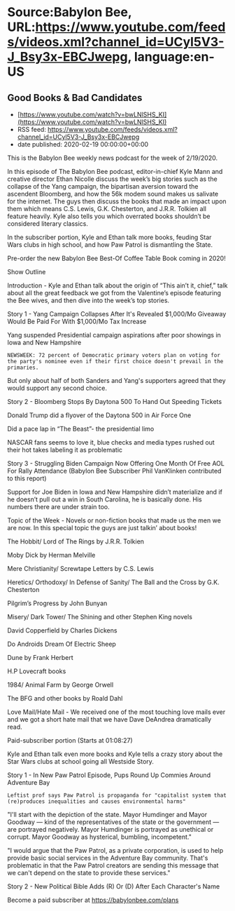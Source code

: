 # Source:Babylon Bee, URL:https://www.youtube.com/feeds/videos.xml?channel_id=UCyl5V3-J_Bsy3x-EBCJwepg, language:en-US

## Good Books & Bad Candidates
 - [https://www.youtube.com/watch?v=bwLNlSHS_KI](https://www.youtube.com/watch?v=bwLNlSHS_KI)
 - RSS feed: https://www.youtube.com/feeds/videos.xml?channel_id=UCyl5V3-J_Bsy3x-EBCJwepg
 - date published: 2020-02-19 00:00:00+00:00

This is the Babylon Bee weekly news podcast for the week of 2/19/2020. 

 In this episode of The Babylon Bee podcast, editor-in-chief Kyle Mann and creative director Ethan Nicolle discuss the week’s big stories such as the collapse of the Yang campaign, the bipartisan aversion toward the ascendent Bloomberg, and how the 56k modem sound makes us salivate for the internet. The guys then discuss the books that made an impact upon them which means C.S. Lewis, G.K. Chesterton, and J.R.R. Tolkien all feature heavily.  Kyle also tells you which overrated books shouldn’t be considered literary classics. 

 In the subscriber portion, Kyle and Ethan talk more books, feuding Star Wars clubs in high school, and how Paw Patrol is dismantling the State.

  Pre-order the new Babylon Bee Best-Of Coffee Table Book coming in 2020!

 Show Outline

 Introduction - Kyle and Ethan talk about the origin of “This ain’t it, chief,” talk about all the great feedback we got from the Valentine’s episode featuring the Bee wives, and then dive into the week’s top stories.

 Story 1 -  Yang Campaign Collapses After It's Revealed $1,000/Mo Giveaway Would Be Paid For With $1,000/Mo Tax Increase

   Yang suspended Presidential campaign aspirations after poor showings in Iowa and New Hampshire

    NEWSWEEK: 72 percent of Democratic primary voters plan on voting for the party's nominee even if their first choice doesn't prevail in the primaries.

   But only about half of both Sanders and Yang's supporters agreed that they would support any second choice.

   Story 2 -  Bloomberg Stops By Daytona 500 To Hand Out Speeding Tickets

   Donald Trump did a  flyover of the Daytona 500 in Air Force One

   Did a pace lap in “The Beast”- the presidential limo

   NASCAR fans seems to love it, blue checks and media types rushed out their hot takes labeling it as problematic

   Story 3 -  Struggling Biden Campaign Now Offering One Month Of Free AOL For Rally Attendance (Babylon Bee Subscriber Phil VanKlinken contributed to this report)

   Support for Joe Biden in Iowa and New Hampshire didn’t materialize and if he doesn’t pull out a win in South Carolina, he is basically done. His numbers there are  under strain too.

   Topic of the Week -  Novels or non-fiction books that made us the men we are now. In this special topic the guys are just talkin’ about books! 

   The Hobbit/ Lord of The Rings by J.R.R. Tolkien

   Moby Dick by Herman Melville

   Mere Christianity/ Screwtape Letters by C.S. Lewis

   Heretics/ Orthodoxy/ In Defense of Sanity/ The Ball and the Cross by G.K. Chesterton

   Pilgrim’s Progress by John Bunyan

   Misery/ Dark Tower/ The Shining and other Stephen King novels

   David Copperfield by Charles Dickens

   Do Androids Dream Of Electric Sheep

   Dune by Frank Herbert

   H.P Lovecraft books

   1984/ Animal Farm by George Orwell

   The BFG and other books by Roald Dahl

   Love Mail/Hate Mail - We received one of the most touching love mails ever and we got a short hate mail that we have Dave DeAndrea dramatically read.

 Paid-subscriber portion (Starts at 01:08:27)

 Kyle and Ethan talk even more books and Kyle tells a crazy story about the Star Wars clubs at school going all Westside Story. 

 Story 1 -  In New Paw Patrol Episode, Pups Round Up Commies Around Adventure Bay

    Leftist prof says Paw Patrol is propaganda for "capitalist system that (re)produces inequalities and causes environmental harms"

   "I'll start with the depiction of the state. Mayor Humdinger and Mayor Goodway — kind of the representatives of the state or the government — are portrayed negatively. Mayor Humdinger is portrayed as unethical or corrupt. Mayor Goodway as hysterical, bumbling, incompetent."

   "I would argue that the Paw Patrol, as a private corporation, is used to help provide basic social services in the Adventure Bay community. That's problematic in that the Paw Patrol creators are sending this message that we can't depend on the state to provide these services."

   Story 2 -  New Political Bible Adds (R) Or (D) After Each Character's Name

 Become a paid subscriber at https://babylonbee.com/plans

